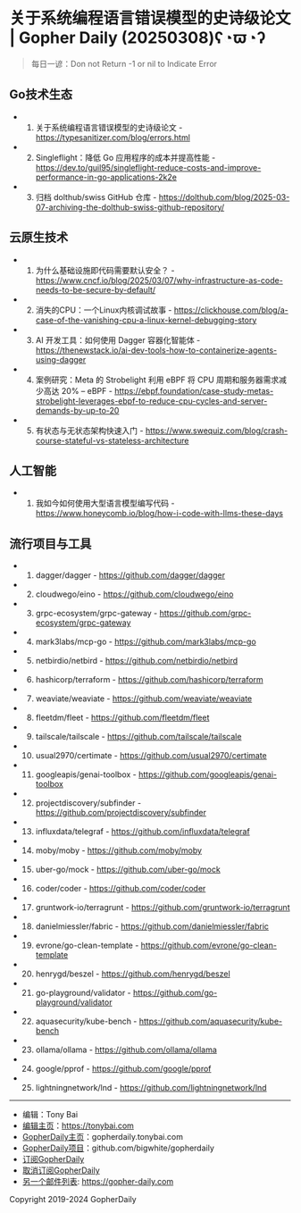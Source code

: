 # 关于系统编程语言错误模型的史诗级论文 | Gopher Daily (20250308)ʕ◔ϖ◔ʔ

>每日一谚：Don not Return -1 or nil to Indicate Error

## Go技术生态


- 1. 关于系统编程语言错误模型的史诗级论文 - https://typesanitizer.com/blog/errors.html

- 2. Singleflight：降低 Go 应用程序的成本并提高性能 - https://dev.to/guil95/singleflight-reduce-costs-and-improve-performance-in-go-applications-2k2e

- 3. 归档 dolthub/swiss GitHub 仓库 - https://dolthub.com/blog/2025-03-07-archiving-the-dolthub-swiss-github-repository/


## 云原生技术


- 1. 为什么基础设施即代码需要默认安全？ - https://www.cncf.io/blog/2025/03/07/why-infrastructure-as-code-needs-to-be-secure-by-default/

- 2. 消失的CPU：一个Linux内核调试故事 - https://clickhouse.com/blog/a-case-of-the-vanishing-cpu-a-linux-kernel-debugging-story

- 3. AI 开发工具：如何使用 Dagger 容器化智能体 - https://thenewstack.io/ai-dev-tools-how-to-containerize-agents-using-dagger

- 4. 案例研究：Meta 的 Strobelight 利用 eBPF 将 CPU 周期和服务器需求减少高达 20% – eBPF - https://ebpf.foundation/case-study-metas-strobelight-leverages-ebpf-to-reduce-cpu-cycles-and-server-demands-by-up-to-20

- 5. 有状态与无状态架构快速入门 - https://www.swequiz.com/blog/crash-course-stateful-vs-stateless-architecture


## 人工智能


- 1. 我如今如何使用大型语言模型编写代码 - https://www.honeycomb.io/blog/how-i-code-with-llms-these-days


## 流行项目与工具


- 1. dagger/dagger - https://github.com/dagger/dagger

- 2. cloudwego/eino - https://github.com/cloudwego/eino

- 3. grpc-ecosystem/grpc-gateway - https://github.com/grpc-ecosystem/grpc-gateway

- 4. mark3labs/mcp-go - https://github.com/mark3labs/mcp-go

- 5. netbirdio/netbird - https://github.com/netbirdio/netbird

- 6. hashicorp/terraform - https://github.com/hashicorp/terraform

- 7. weaviate/weaviate - https://github.com/weaviate/weaviate

- 8. fleetdm/fleet - https://github.com/fleetdm/fleet

- 9. tailscale/tailscale - https://github.com/tailscale/tailscale

- 10. usual2970/certimate - https://github.com/usual2970/certimate

- 11. googleapis/genai-toolbox - https://github.com/googleapis/genai-toolbox

- 12. projectdiscovery/subfinder - https://github.com/projectdiscovery/subfinder

- 13. influxdata/telegraf - https://github.com/influxdata/telegraf

- 14. moby/moby - https://github.com/moby/moby

- 15. uber-go/mock - https://github.com/uber-go/mock

- 16. coder/coder - https://github.com/coder/coder

- 17. gruntwork-io/terragrunt - https://github.com/gruntwork-io/terragrunt

- 18. danielmiessler/fabric - https://github.com/danielmiessler/fabric

- 19. evrone/go-clean-template - https://github.com/evrone/go-clean-template

- 20. henrygd/beszel - https://github.com/henrygd/beszel

- 21. go-playground/validator - https://github.com/go-playground/validator

- 22. aquasecurity/kube-bench - https://github.com/aquasecurity/kube-bench

- 23. ollama/ollama - https://github.com/ollama/ollama

- 24. google/pprof - https://github.com/google/pprof

- 25. lightningnetwork/lnd - https://github.com/lightningnetwork/lnd


----

- 编辑：Tony Bai
- [编辑主页](https://tonybai.com)：https://tonybai.com
- [GopherDaily主页](https://gopherdaily.tonybai.com)：gopherdaily.tonybai.com
- [GopherDaily项目](https://github.com/bigwhite/gopherdaily)：github.com/bigwhite/gopherdaily
- [订阅GopherDaily](https://gopherdaily.tonybai.com/subscribe)
- [取消订阅GopherDaily](https://gopherdaily.tonybai.com/unsubscribe)
- [另一个邮件列表](https://gopher-daily.com): https://gopher-daily.com

Copyright 2019-2024 GopherDaily
